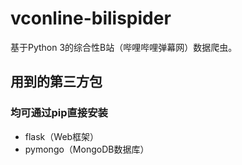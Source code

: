 # vconline-bilispider
基于Python 3的综合性B站（哔哩哔哩弹幕网）数据爬虫。
## 用到的第三方包
### 均可通过pip直接安装
 - flask（Web框架）
 - pymongo（MongoDB数据库）

